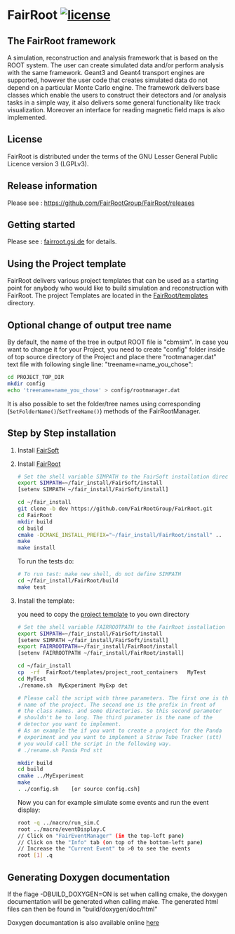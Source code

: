 # FairRoot [![license](https://alfa-ci.gsi.de/shields/badge/license-LGPL--3.0-orange.svg)](COPYRIGHT)

## The FairRoot framework
A simulation, reconstruction and analysis framework that is based on the ROOT system.
The user can create simulated data and/or perform analysis with the same framework.  Geant3 and Geant4 transport engines are supported, however the user code that creates simulated data do not depend on a particular Monte Carlo engine. The framework delivers base classes which enable the users to  construct their detectors and /or analysis tasks in a simple way, it also delivers some general functionality like track visualization. Moreover an interface for reading magnetic field maps is also implemented.

## License
FairRoot  is distributed under the terms of the GNU Lesser General Public Licence version 3 (LGPLv3).

## Release information
Please see : https://github.com/FairRootGroup/FairRoot/releases

## Getting started
Please see : [fairroot.gsi.de](https://fairroot.gsi.de/index.html%3Fq=Getting_started.html)  for  details.


## Using the Project template

FairRoot delivers various project templates that can be used as a starting point for anybody who would like to build simulation and reconstruction with FairRoot.  The project Templates are located in the [FairRoot/templates](templates) directory.


## Optional change of output tree name

By default, the name of the tree in output ROOT file is "cbmsim". In case you want to change it for your Project, you need to create "config" folder inside of top source directory of the Project and place there "rootmanager.dat" text file with following single line: "treename=name_you_chose":

```bash
cd PROJECT_TOP_DIR
mkdir config
echo 'treename=name_you_chose' > config/rootmanager.dat
```

It is also possible to set the folder/tree names using corresponding (`SetFolderName()`/`SetTreeName()`) methods of the FairRootManager.

## Step by Step installation

1. Install [FairSoft](https://github.com/FairRootGroup/FairSoft)

2. Install [FairRoot](http://fairroot.gsi.de)

    ```bash
    # Set the shell variable SIMPATH to the FairSoft installation directory
    export SIMPATH=~/fair_install/FairSoft/install
    [setenv SIMPATH ~/fair_install/FairSoft/install]

    cd ~/fair_install
    git clone -b dev https://github.com/FairRootGroup/FairRoot.git
    cd FairRoot
    mkdir build
    cd build
    cmake -DCMAKE_INSTALL_PREFIX="~/fair_install/FairRoot/install" ..
    make
    make install
    ```

    To run the tests do:

    ```bash
    # To run test: make new shell, do not define SIMPATH
    cd ~/fair_install/FairRoot/build
    make test
    ```

3. Install the template:

   you need to copy the  [project template](templates/project_root_containers) to you own directory

    ```bash
    # Set the shell variable FAIRROOTPATH to the FairRoot installation directory
    export SIMPATH=~/fair_install/FairSoft/install
    [setenv SIMPATH ~/fair_install/FairSoft/install]
    export FAIRROOTPATH=~/fair_install/FairRoot/install
    [setenv FAIRROOTPATH ~/fair_install/FairRoot/install]

    cd ~/fair_install
    cp  -rf  FairRoot/templates/project_root_containers   MyTest
    cd MyTest
    ./rename.sh  MyExperiment MyExp det

    # Please call the script with three parameters. The first one is the
    # name of the project. The second one is the prefix in front of
    # the class names. and some directories. So this second parameter
    # shouldn't be to long. The third parameter is the name of the
    # detector you want to implement.
    # As an example the if you want to create a project for the Panda
    # experiment and you want to implement a Straw Tube Tracker (stt)
    # you would call the script in the following way.
    # ./rename.sh Panda Pnd stt

    mkdir build
    cd build
    cmake ../MyExperiment
    make
    . ./config.sh    [or source config.csh]
    ```

    Now you can for example simulate some events and run the event display:

    ```bash
    root -q ../macro/run_sim.C
    root ../macro/eventDisplay.C
    // Click on "FairEventManager" (in the top-left pane)
    // Click on the "Info" tab (on top of the bottom-left pane)
    // Increase the "Current Event" to >0 to see the events
    root [1] .q
    ```


## Generating Doxygen documentation

If the flage -DBUILD_DOXYGEN=ON is set when calling cmake, the doxygen documentation will be generated when calling make.  The generated html files can then be found in "build/doxygen/doc/html"

Doxygen documantation is also available online [here](http://fairrootgroup.github.io/FairRoot/html/index.html)
